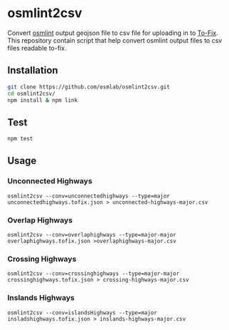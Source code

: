 # osmlint2csv

Convert [osmlint](https://github.com/osmlab/osmlint) output geojson file to csv file for uploading in to [To-Fix](https://github.com/osmlab/to-fix). This repository contain script that help convert osmlint output files to csv files readable to-fix.

## Installation

```sh
git clone https://github.com/osmlab/osmlint2csv.git
cd osmlint2csv/
npm install & npm link
```
## Test

```sh
npm test
```

## Usage

### Unconnected Highways

```
osmlint2csv --conv=unconnectedhighways --type=major unconnectedhighways.tofix.json > unconnected-highways-major.csv

```

### Overlap Highways

```
osmlint2csv --conv=overlaphighways --type=major-major overlaphighways.tofix.json >overlaphighways-major.csv
```
### Crossing Highways

```
osmlint2csv --conv=crossinghighways --type=major-major crossinghighways.tofix.json > crossing-highways-major.csv
```

### Inslands Highways

```
osmlint2csv --conv=islandsHighways --type=major insladshighways.tofix.json > inslands-highways-major.csv
```
